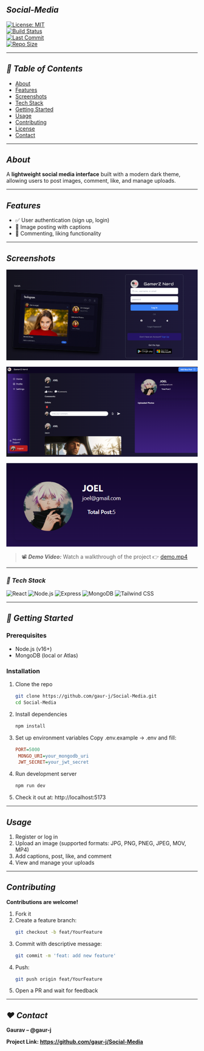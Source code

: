 ## ***Social-Media***

[![License: MIT](https://img.shields.io/badge/License-MIT-blue.svg)](LICENSE)  
[![Build Status](https://img.shields.io/github/actions/workflow/status/gaur-j/Social-Media/ci.yml?branch=main)](https://github.com/gaur-j/Social-Media/actions)  
[![Last Commit](https://img.shields.io/github/last-commit/gaur-j/Social-Media)](https://github.com/gaur-j/Social-Media)  
[![Repo Size](https://img.shields.io/github/repo-size/gaur-j/Social-Media)](https://github.com/gaur-j/Social-Media)

---

## ***📌 Table of Contents***
- [About](#about)
- [Features](#features)
- [Screenshots](#screenshots)
- [Tech Stack](#tech-stack)
- [Getting Started](#getting-started)
- [Usage](#usage)
- [Contributing](#contributing)
- [License](#license)
- [Contact](#contact)

---

## ***About***
A **lightweight social media interface** built with a modern dark theme, allowing users to post images, comment, like, and manage uploads.

---

## ***Features***
- ✅ User authentication (sign up, login)
- 📸 Image posting with captions
- 💬 Commenting, liking functionality

---

## ***Screenshots***
![Main Login](docs/screenshot-login.png)

![Main Feed](docs/screenshot-feed.png)

![User Profile](docs/screenshot-profile.png)

> 📽️ ***Demo Video:*** 
> Watch a walkthrough of the project 👉 [demo.mp4](docs/social-app.mp4)

---

### ***🧰 Tech Stack***
![React](https://img.shields.io/badge/React-20232A?style=for-the-badge&logo=react&logoColor=61DAFB)
![Node.js](https://img.shields.io/badge/Node.js-339933?style=for-the-badge&logo=nodedotjs&logoColor=white)
![Express](https://img.shields.io/badge/Express.js-000000?style=for-the-badge&logo=express&logoColor=white)
![MongoDB](https://img.shields.io/badge/MongoDB-4EA94B?style=for-the-badge&logo=mongodb&logoColor=white)
![Tailwind CSS](https://img.shields.io/badge/Tailwind_CSS-38B2AC?style=for-the-badge&logo=tailwind-css&logoColor=white)

---

## ***🚀 Getting Started***

### Prerequisites
- Node.js (v16+)
- MongoDB (local or Atlas)

### Installation
1. Clone the repo  
   ```bash
   git clone https://github.com/gaur‑j/Social‑Media.git
   cd Social‑Media
   
2. Install dependencies
   ```bash
   npm install
   
3. Set up environment variables
   Copy .env.example → .env and fill:
   ```ini
   PORT=5000
    MONGO_URI=your_mongodb_uri
    JWT_SECRET=your_jwt_secret
   
4. Run development server
   ```bash
   npm run dev
   
5. Check it out at:
   http://localhost:5173

---

## ***Usage***
1. Register or log in
2. Upload an image (supported formats: JPG, PNG, PNEG, JPEG, MOV, MP4)
3. Add captions, post, like, and comment
4. View and manage your uploads

---

## ***Contributing***
**Contributions are welcome!**
1. Fork it
2. Create a feature branch:
   ```bash
   git checkout -b feat/YourFeature
3. Commit with descriptive message:
   ```bash
   git commit -m 'feat: add new feature'
4. Push:
   ```bash
   git push origin feat/YourFeature
5. Open a PR and wait for feedback

---

## ***❤️ Contact***
**Gaurav – @gaur-j**

**Project Link: https://github.com/gaur-j/Social-Media**
